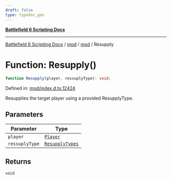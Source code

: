 ```yaml
---
draft: false
type: typedoc_gen
---
```


[**Battlefield 6 Scripting Docs**](../../../_index.md)

***

[Battlefield 6 Scripting Docs](../../../_index.md) / [mod](../../_index.md) / [mod](../_index.md) / Resupply

# Function: Resupply()

```ts
function Resupply(player, ressuplyType): void;
```

Defined in: [mod/index.d.ts:12424](https://github.com/battlefield-portal-community/portal-docs/blob/6d87e21c5922a3efb03c634dbe98e5fe6e797672/generators/santiago/mod/index.d.ts#L12424)

Resupplies the target player using a provided ResupplyType.

## Parameters

| Parameter | Type |
| ------ | ------ |
| `player` | [`Player`](../Player/_index.md) |
| `ressuplyType` | [`ResupplyTypes`](../ResupplyTypes/_index.md) |

## Returns

`void`
